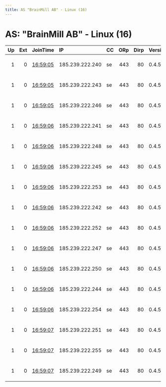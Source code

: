 ```yaml
---
title: AS "BrainMill AB" - Linux (16)
---
```


# AS: "BrainMill AB" - Linux (16)

|   Up |   Ext | JoinTime                                                                                            | IP              | CC   |   ORp |   Dirp | Version   | Contact                  | Nickname   |   eFamMembers |
|-----:|------:|:----------------------------------------------------------------------------------------------------|:----------------|:-----|------:|-------:|:----------|:-------------------------|:-----------|--------------:|
|    1 |     0 | [16:59:05](https://metrics.torproject.org/rs.html#details/49E5FB957045FDDC8C53255CEB6BA653E1E9AA5D) | 185.239.222.240 | se   |   443 |     80 | 0.4.5.9   | email:tor-operator brain | BM01       |            16 |
|    1 |     0 | [16:59:05](https://metrics.torproject.org/rs.html#details/9B12C0D5A3435004F3DE149F83E752E44522E297) | 185.239.222.243 | se   |   443 |     80 | 0.4.5.9   | email:tor-operator brain | BM04       |            16 |
|    1 |     0 | [16:59:05](https://metrics.torproject.org/rs.html#details/AEC07407E73071B86E9E0ECDC13C03F5A3ACC1BD) | 185.239.222.246 | se   |   443 |     80 | 0.4.5.9   | email:tor-operator brain | BM07       |            16 |
|    1 |     0 | [16:59:06](https://metrics.torproject.org/rs.html#details/0CA98ADB618B4D823CCBE1DF6602D94DAFE11CD6) | 185.239.222.241 | se   |   443 |     80 | 0.4.5.9   | email:tor-operator brain | BM02       |            16 |
|    1 |     0 | [16:59:06](https://metrics.torproject.org/rs.html#details/1A81BEE054FE5C6225A0D58169D72924B26E2B59) | 185.239.222.248 | se   |   443 |     80 | 0.4.5.9   | email:tor-operator brain | BM09       |            16 |
|    1 |     0 | [16:59:06](https://metrics.torproject.org/rs.html#details/3DCECAF7089B1C2CE3EA9504EE05CE754F4CF9A8) | 185.239.222.245 | se   |   443 |     80 | 0.4.5.9   | email:tor-operator brain | BM06       |            16 |
|    1 |     0 | [16:59:06](https://metrics.torproject.org/rs.html#details/7238EAB91E1050B6C6BEDDFCFD7A2440869B114A) | 185.239.222.253 | se   |   443 |     80 | 0.4.5.9   | email:tor-operator brain | BM14       |            16 |
|    1 |     0 | [16:59:06](https://metrics.torproject.org/rs.html#details/9400AF52EC2929DA41E6DDD3B684F23643BC316C) | 185.239.222.242 | se   |   443 |     80 | 0.4.5.9   | email:tor-operator brain | BM03       |            16 |
|    1 |     0 | [16:59:06](https://metrics.torproject.org/rs.html#details/A26C227CC965DBABF86508E1868C907498AA3D14) | 185.239.222.252 | se   |   443 |     80 | 0.4.5.9   | email:tor-operator brain | BM13       |            16 |
|    1 |     0 | [16:59:06](https://metrics.torproject.org/rs.html#details/A875BFB83BD891F92EAEE02EC4FC435603FE8F53) | 185.239.222.247 | se   |   443 |     80 | 0.4.5.9   | email:tor-operator brain | BM08       |            16 |
|    1 |     0 | [16:59:06](https://metrics.torproject.org/rs.html#details/C4A2975FE68426B942074C05A3C9694952B19F71) | 185.239.222.250 | se   |   443 |     80 | 0.4.5.9   | email:tor-operator brain | BM11       |            16 |
|    1 |     0 | [16:59:06](https://metrics.torproject.org/rs.html#details/C8A9F2E424B19E479AB5B9CF62A6C9A6B3AC1251) | 185.239.222.244 | se   |   443 |     80 | 0.4.5.9   | email:tor-operator brain | BM05       |            16 |
|    1 |     0 | [16:59:06](https://metrics.torproject.org/rs.html#details/E6275E8AC072658E196B89E3891A597B4971683B) | 185.239.222.254 | se   |   443 |     80 | 0.4.5.9   | email:tor-operator brain | BM15       |            16 |
|    1 |     0 | [16:59:07](https://metrics.torproject.org/rs.html#details/3E3616A9432D2B85B0DAFC84062863CE29917E10) | 185.239.222.251 | se   |   443 |     80 | 0.4.5.9   | email:tor-operator brain | BM12       |            16 |
|    1 |     0 | [16:59:07](https://metrics.torproject.org/rs.html#details/A8724D3DBD3B362FE25A55FD813A15261D061D5C) | 185.239.222.255 | se   |   443 |     80 | 0.4.5.9   | email:tor-operator brain | BM16       |            16 |
|    1 |     0 | [16:59:07](https://metrics.torproject.org/rs.html#details/F5204D98AB3894B807A0C2412267F4B69BA491C5) | 185.239.222.249 | se   |   443 |     80 | 0.4.5.9   | email:tor-operator brain | BM10       |            16 |
